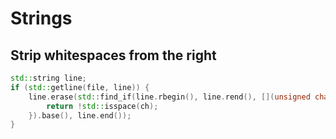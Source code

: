 # Strings

## Strip whitespaces from the right

```cpp
std::string line;
if (std::getline(file, line)) {
    line.erase(std::find_if(line.rbegin(), line.rend(), [](unsigned char ch) {
        return !std::isspace(ch);
    }).base(), line.end());
}
```